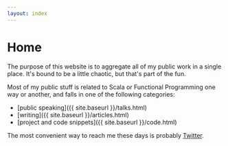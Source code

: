 ```yaml
---
layout: index
---
```


# Home

The purpose of this website is to aggregate all of my public work in a single place. It's bound to be a little chaotic, but that's part of the fun.

Most of my public stuff is related to Scala or Functional Programming one way or another, and falls in one of the following categories:
* [public speaking]({{ site.baseurl }}/talks.html)
* [writing]({{ site.baseurl }}/articles.html)
* [project and code snippets]({{ site.baseurl }}/code.html)

The most convenient way to reach me these days is probably [Twitter](https://twitter.com/nicolasrinaudo).

